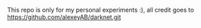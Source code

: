 This repo is only for my personal experiments :), all credit goes to https://github.com/alexeyAB/darknet.git